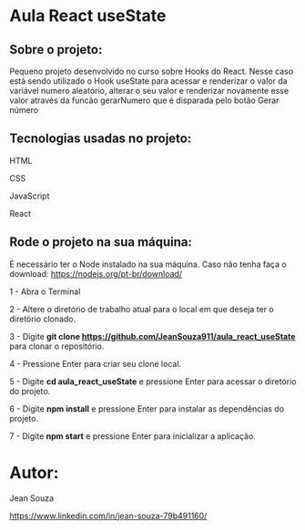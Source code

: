 # Aula React useState 

## Sobre o projeto:

Pequeno projeto desenvolvido no curso sobre Hooks do React. Nesse caso está sendo utilizado o Hook useState para acessar e renderizar o valor da varíável numero aleatório, alterar o seu valor e renderizar novamente esse valor através da funcão gerarNumero que é disparada pelo botão Gerar número

## Tecnologias usadas no projeto:

HTML

CSS

JavaScript

React

## Rode o projeto na sua máquina:

É necessário ter o Node instalado na sua máquina. Caso não tenha faça o download: https://nodejs.org/pt-br/download/

1 - Abra o Terminal

2 - Altere o diretório de trabalho atual para o local em que deseja ter o diretório clonado.

3 - Digite **git clone https://github.com/JeanSouza911/aula_react_useState** para clonar o repositório.

4 - Pressione Enter para criar seu clone local.

5 - Digite **cd aula_react_useState** e pressione Enter para acessar o diretório do projeto.

6 - Digite **npm install**  e pressione Enter para instalar as dependências do projeto.

7 - Digite **npm start** e pressione Enter para inicializar a aplicação.

# Autor:

Jean Souza

https://www.linkedin.com/in/jean-souza-79b491160/


